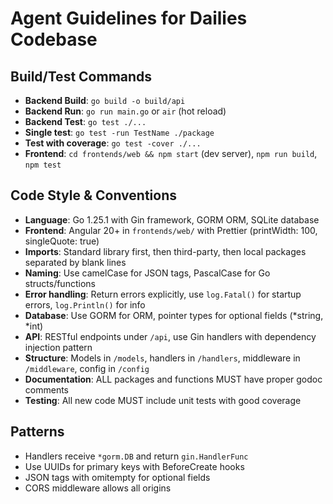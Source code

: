 # Agent Guidelines for Dailies Codebase

## Build/Test Commands

- **Backend Build**: `go build -o build/api`
- **Backend Run**: `go run main.go` or `air` (hot reload)
- **Backend Test**: `go test ./...`
- **Single test**: `go test -run TestName ./package`
- **Test with coverage**: `go test -cover ./...`
- **Frontend**: `cd frontends/web && npm start` (dev server), `npm run build`, `npm test`

## Code Style & Conventions

- **Language**: Go 1.25.1 with Gin framework, GORM ORM, SQLite database
- **Frontend**: Angular 20+ in `frontends/web/` with Prettier (printWidth: 100, singleQuote: true)
- **Imports**: Standard library first, then third-party, then local packages separated by blank lines
- **Naming**: Use camelCase for JSON tags, PascalCase for Go structs/functions
- **Error handling**: Return errors explicitly, use `log.Fatal()` for startup errors, `log.Println()` for info
- **Database**: Use GORM for ORM, pointer types for optional fields (*string, *int)
- **API**: RESTful endpoints under `/api`, use Gin handlers with dependency injection pattern
- **Structure**: Models in `/models`, handlers in `/handlers`, middleware in `/middleware`, config in `/config`
- **Documentation**: ALL packages and functions MUST have proper godoc comments
- **Testing**: All new code MUST include unit tests with good coverage

## Patterns

- Handlers receive `*gorm.DB` and return `gin.HandlerFunc`
- Use UUIDs for primary keys with BeforeCreate hooks
- JSON tags with omitempty for optional fields
- CORS middleware allows all origins
